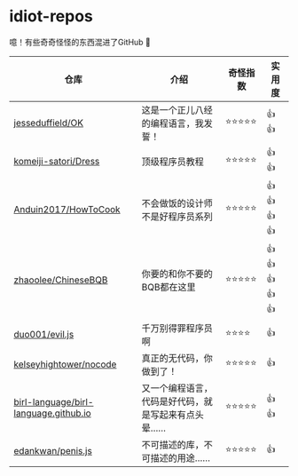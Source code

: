 # idiot-repos

噫！有些奇奇怪怪的东西混进了GitHub 🤡

| 仓库 | 介绍 | 奇怪指数 | 实用度 |
| --- | --- | --- | --- |
| [jesseduffield/OK](https://github.com/jesseduffield/OK) | 这是一个正儿八经的编程语言，我发誓！ | ⭐️⭐️⭐️⭐️⭐️ | 👍👍 |
| [komeiji-satori/Dress](https://github.com/komeiji-satori/Dress) | 顶级程序员教程 | ⭐️⭐️⭐️⭐️⭐️ | 👍👍 |
| [Anduin2017/HowToCook](https://github.com/Anduin2017/HowToCook) | 不会做饭的设计师不是好程序员系列 | ⭐️⭐️⭐️⭐️⭐️ | 👍👍👍👍 |
| [zhaoolee/ChineseBQB](https://github.com/zhaoolee/ChineseBQB) | 你要的和你不要的BQB都在这里 | ⭐️⭐️⭐️⭐️⭐️ | 👍👍👍👍👍 |
| [duo001/evil.js](https://github.com/duo001/evil.js) | 千万别得罪程序员啊 | ⭐️⭐️⭐️⭐️ | 👍 |
| [kelseyhightower/nocode](https://github.com/kelseyhightower/nocode) | 真正的无代码，你做到了！ | ⭐️⭐️⭐️⭐️⭐️ | 👍 |
| [birl-language/birl-language.github.io](https://github.com/birl-language/birl-language.github.io) | 又一个编程语言，代码是好代码，就是写起来有点头晕…… | ⭐️⭐️⭐️⭐️⭐️ | 👍👍 |
| [edankwan/penis.js](https://github.com/edankwan/penis.js/) | 不可描述的库，不可描述的用途…… | ⭐️⭐️⭐️⭐️⭐️ | 👍 |
